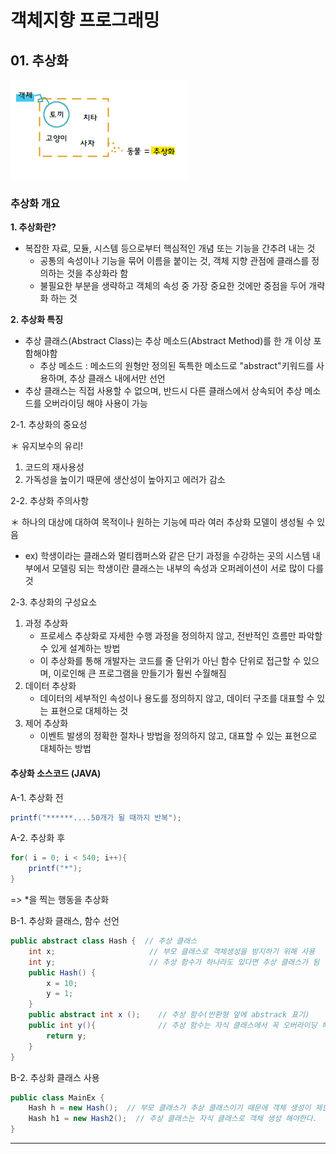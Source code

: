# 객체지향 프로그래밍

## 01. 추상화
![abstract](./image/abstract.png)

### **추상화 개요**

**1\. 추상화란?**

-   복잡한 자료, 모듈, 시스템 등으로부터 핵심적인 개념 또는 기능을 간추려 내는 것
    -   공통의 속성이나 기능을 묶어 이름을 붙이는 것, 객체 지향 관점에 클래스를 정의하는 것을 추상화라 함
    -   불필요한 부분을 생략하고 객체의 속성 중 가장 중요한 것에만 중점을 두어 개략화 하는 것

**2\. 추상화 특징**

-   추상 클래스(Abstract Class)는 추상 메소드(Abstract Method)를 한 개 이상 포함해야함
    -   추상 메소드 : 메소드의 원형만 정의된 독특한 메소드로 "abstract"키워드를 사용하며, 추상 클래스 내에서만 선언
-   추상 클래스는 직접 사용할 수 없으며, 반드시 다른 클래스에서 상속되어 추상 메소드를 오버라이딩 해야 사용이 가능

2-1. 추상화의 중요성

＊ 유지보수의 유리!

1.  코드의 재사용성
2.  가독성을 높이기 때문에 생산성이 높아지고 에러가 감소

2-2. 추상화 주의사항

＊ 하나의 대상에 대하여 목적이나 원하는 기능에 따라 여러 추상화 모델이 생성될 수 있음

-   ex) 학생이라는 클래스와 멀티캠퍼스와 같은 단기 과정을 수강하는 곳의 시스템 내부에서 모델링 되는 학생이란 클래스는 내부의 속성과 오퍼레이션이 서로 많이 다를 것

2-3. 추상화의 구성요소

1.  과정 추상화
    -   프로세스 추상화로 자세한 수행 과정을 정의하지 않고, 전반적인 흐름만 파악할 수 있게 설계하는 방법
    -   이 추상화를 통해 개발자는 코드를 줄 단위가 아닌 함수 단위로 접근할 수 있으며, 이로인해 큰 프로그램을 만들기가 훨씬 수월해짐
2.  데이터 추상화
    -   데이터의 세부적인 속성이나 용도를 정의하지 않고, 데이터 구조를 대표할 수 있는 표현으로 대체하는 것
3.  제어 추상화
    -   이벤트 발생의 정확한 절차나 방법을 정의하지 않고, 대표할 수 있는 표현으로 대체하는 방법

#### **추상화 소스코드 (JAVA)**

A-1. 추상화 전

```java
printf("******....50개가 될 때까지 반복");
```

A-2. 추상화 후

```java
for( i = 0; i < 540; i++){
    printf("*");
}
```

\=> \*을 찍는 행동을 추상화

B-1. 추상화 클래스, 함수 선언

```java
public abstract class Hash {  // 추상 클래스
    int x;                     // 부모 클래스로 객체생성을 방지하기 위해 사용
    int y;                     // 추상 함수가 하나라도 있다면 추상 클래스가 됨
    public Hash() {
        x = 10;
        y = 1;
    }
    public abstract int x ();    // 추상 함수(반환형 앞에 abstrack 표기)
    public int y(){              // 추상 함수는 자식 클래스에서 꼭 오버라이딩 해야한다. 
        return y;
    }
}
```

B-2. 추상화 클래스 사용

```java
public class MainEx {
    Hash h = new Hash();  // 부모 클래스가 추상 클래스이기 때문에 객체 생성이 제한된다.
    Hash h1 = new Hash2();  // 추상 클래스는 자식 클래스로 객체 생성 해야한다.
}
```

---